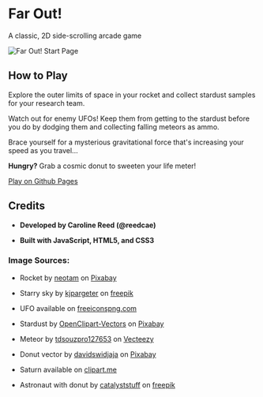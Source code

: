 # Far Out!

A classic, 2D side-scrolling arcade game

![Far Out! Start Page](https://github.com/reedcae/far-out/blob/main/images/farOutStartPage.png)

## How to Play

Explore the outer limits of space in your rocket and collect stardust samples for your research team. 

Watch out for enemy UFOs! Keep them from getting to the stardust before you do by dodging them and collecting falling meteors as ammo.

Brace yourself for a mysterious gravitational force that's increasing your speed as you travel...

**Hungry?** Grab a cosmic donut to sweeten your life meter!

<a href="https://reedcae.github.io/far-out/">Play on Github Pages</a>

## Credits
- **Developed by Caroline Reed (@reedcae)**

- **Built with JavaScript, HTML5, and CSS3**

### Image Sources:
- Rocket by <a href="https://pixabay.com/vectors/rocket-outline-icon-fire-start-4747828/">neotam</a> on <a href="https://pixabay.com">Pixabay</a>

- Starry sky by <a href='https://www.freepik.com/photos/star-sky'>kjpargeter</a> on <a href="https://www.freepik.com/">freepik</a>

- UFO available on <a href="https://www.freeiconspng.com/img/17278">freeiconspng.com</a>

- Stardust by <a href="https://pixabay.com/vectors/stars-shiny-golden-christmas-152191/">OpenClipart-Vectors</a> on <a href="https://www.pixabay.com/">Pixabay</a>

- Meteor by <a href="https://www.vecteezy.com/vector-art/10313435-meteor-with-trail-of-fire-celestial-object">tdsouzpro127653</a> on <a href="https://www.pixabay.com/">Vecteezy</a>

- Donut vector by <a href="https://pixabay.com/vectors/bakery-breakfast-cake-cartoon-6051314/">davidswidjaja</a> on <a href="https://www.pixabay.com/">Pixabay</a>

- Saturn available on <a href="https://clipart.me/saturn-clip-art-42022">clipart.me</a>

- Astronaut with donut by <a href="https://www.freepik.com/free-vector/cute-astronaut-with-doughnut-cartoon-vector-icon-illustration-science-food-icon-concept-isolated-premium-vector-flat-cartoon-style_16844024.htm">catalyststuff</a> on <a href="https://www.freepik.com/">freepik</a>

